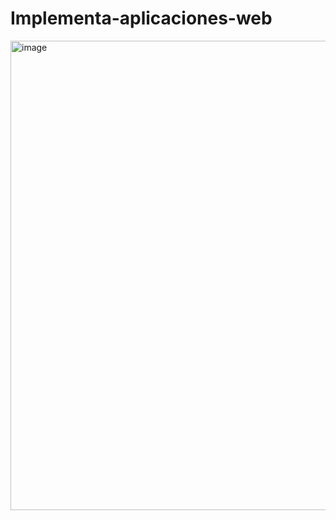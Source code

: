 # Implementa-aplicaciones-web
<img width="1366" height="751" alt="image" src="https://github.com/user-attachments/assets/31920a3f-4fb3-4927-b9d3-45180769dc05" />
